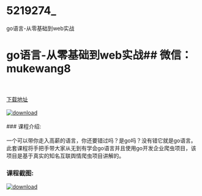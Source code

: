 # 5219274_
go语言-从零基础到web实战
# go语言-从零基础到web实战## 微信：mukewang8
<br/></br>[下载地址](http://www.36tz.cn/article/5219274 "下载地址")
<br/></br>[![download](http://36tz.cn/muke_img/2021_03_1-114-300x166.png "下载地址")](http://www.36tz.cn/article/5219274 "下载地址")
<br/></br>### 课程介绍:<br/></br>一个可以带你走入高薪的语言，你还要错过吗？是go吗？没有错它就是go语言。
此套课程将手把手带大家从无到有学会go语言并且使用go开发企业爬虫项目，该项目是基于真实的知名互联舆情爬虫项目讲解的。

### 课程截图:
[![download](http://36tz.cn/muke_img/2021_03_2-116.png "下载地址")](http://www.36tz.cn/article/5219274 "下载地址")

